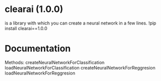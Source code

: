 # clearai (1.0.0)
is a library with which you can create a neural network in a few lines.
!pip install clearai==1.0.0
# Documentation
Methods:
createNeuralNetworkForClassification
loadNeuralNetworkForClassification
createNeuralNetworkForReggresion
loadNeuralNetworkForReggresion
